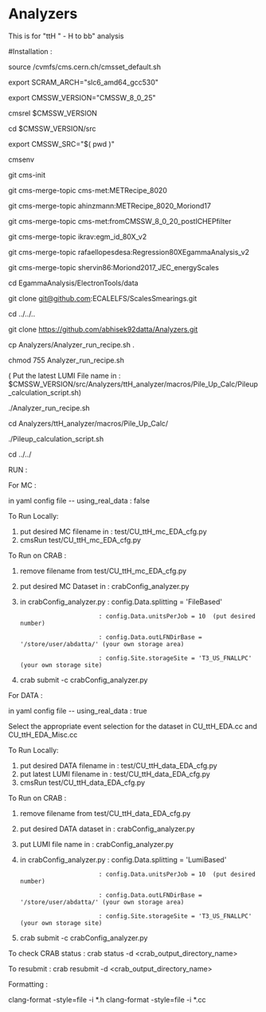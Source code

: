 # Analyzers

This is for "ttH " -  H to bb" analysis

#Installation :

source /cvmfs/cms.cern.ch/cmsset_default.sh

export SCRAM_ARCH="slc6_amd64_gcc530"

export CMSSW_VERSION="CMSSW_8_0_25"

cmsrel $CMSSW_VERSION

cd $CMSSW_VERSION/src

export CMSSW_SRC="$( pwd )"

cmsenv

git cms-init

git cms-merge-topic cms-met:METRecipe_8020

git cms-merge-topic ahinzmann:METRecipe_8020_Moriond17

git cms-merge-topic cms-met:fromCMSSW_8_0_20_postICHEPfilter

git cms-merge-topic ikrav:egm_id_80X_v2

git cms-merge-topic rafaellopesdesa:Regression80XEgammaAnalysis_v2

git cms-merge-topic shervin86:Moriond2017_JEC_energyScales

cd EgammaAnalysis/ElectronTools/data

git clone git@github.com:ECALELFS/ScalesSmearings.git

cd ../../..

git clone https://github.com/abhisek92datta/Analyzers.git

cp Analyzers/Analyzer_run_recipe.sh .

chmod 755 Analyzer_run_recipe.sh

( Put the latest LUMI File name in : $CMSSW_VERSION/src/Analyzers/ttH_analyzer/macros/Pile_Up_Calc/Pileup_calculation_script.sh)

./Analyzer_run_recipe.sh

cd Analyzers/ttH_analyzer/macros/Pile_Up_Calc/

./Pileup_calculation_script.sh

cd ../../

RUN :

For MC :

in yaml config file -- using_real_data : false 

To Run Locally:

1. put desired MC filename in : test/CU_ttH_mc_EDA_cfg.py
2. cmsRun test/CU_ttH_mc_EDA_cfg.py 

To Run on CRAB :

1. remove filename from test/CU_ttH_mc_EDA_cfg.py
2. put desired MC Dataset in : crabConfig_analyzer.py
3. in crabConfig_analyzer.py : config.Data.splitting = 'FileBased'

                             : config.Data.unitsPerJob = 10  (put desired number)
                             
                             : config.Data.outLFNDirBase = '/store/user/abdatta/' (your own storage area)
                             
                             : config.Site.storageSite = 'T3_US_FNALLPC' (your own storage site)
4. crab submit -c crabConfig_analyzer.py

For DATA :

in yaml config file -- using_real_data : true 

Select the appropriate event selection for the dataset
in CU_ttH_EDA.cc and CU_ttH_EDA_Misc.cc

To Run Locally:

1. put desired DATA filename in : test/CU_ttH_data_EDA_cfg.py
2. put latest LUMI filename in : test/CU_ttH_data_EDA_cfg.py
3. cmsRun test/CU_ttH_data_EDA_cfg.py 

To Run on CRAB :

1. remove filename from test/CU_ttH_data_EDA_cfg.py
2. put desired DATA dataset in : crabConfig_analyzer.py
3. put LUMI file name in : crabConfig_analyzer.py
4. in crabConfig_analyzer.py : config.Data.splitting = 'LumiBased'
 
                             : config.Data.unitsPerJob = 10  (put desired number)

                             : config.Data.outLFNDirBase = '/store/user/abdatta/' (your own storage area)
                             
                             : config.Site.storageSite = 'T3_US_FNALLPC' (your own storage site)
5. crab submit -c crabConfig_analyzer.py

To check CRAB status :
crab status -d \<crab_output_directory_name\>

To resubmit :
crab resubmit -d \<crab_output_directory_name\>


Formatting :

clang-format -style=file -i *.h
clang-format -style=file -i *.cc




